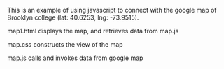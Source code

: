This is an example of using javascript to connect with the google map of Brooklyn college (lat: 40.6253, lng: -73.9515).

map1.html displays the map, and retrieves data from map.js

map.css constructs the view of the map

map.js calls and invokes data from google map

